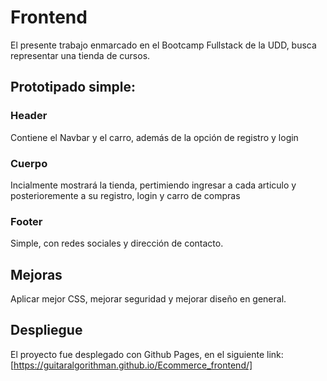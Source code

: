 
# Frontend

El presente trabajo enmarcado en el Bootcamp Fullstack de la UDD, busca representar una tienda de cursos. 

## Prototipado simple:

### Header
Contiene el Navbar y el carro, además de la opción de registro y login
### Cuerpo
Incialmente mostrará la tienda, pertimiendo ingresar a cada articulo y posterioremente a su registro, login y carro de compras
### Footer
Simple, con redes sociales y dirección de contacto.

## Mejoras

Aplicar mejor CSS, mejorar seguridad y mejorar diseño en general.

## Despliegue

El proyecto fue desplegado con Github Pages, en el siguiente link: [https://guitaralgorithman.github.io/Ecommerce_frontend/]